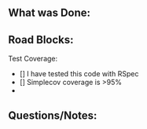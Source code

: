 What was Done:
-

Road Blocks:
-

Test Coverage:
- [] I have tested this code with RSpec
- [] Simplecov coverage is >95%
-

Questions/Notes:
-
